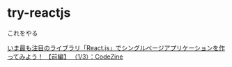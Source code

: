 # try-reactjs

これをやる

[いま最も注目のライブラリ「React.js」でシングルページアプリケーションを作ってみよう！ 【前編】
（1/3）：CodeZine](http://codezine.jp/article/detail/8491)

